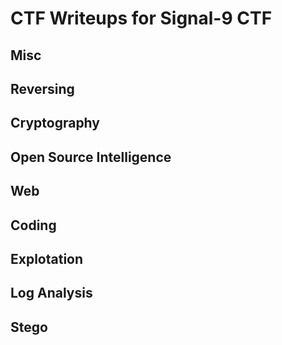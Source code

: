 # CTF Writeups for Signal-9 CTF

## Misc 

## Reversing

## Cryptography 

## Open Source Intelligence 

## Web

## Coding 

## Explotation 

## Log Analysis 

## Stego 




